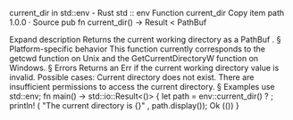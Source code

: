 current_dir in std::env - Rust
std
::
env
Function
current_dir
Copy item path
1.0.0
·
Source
pub fn current_dir() ->
Result
<
PathBuf
>
Expand description
Returns the current working directory as a
PathBuf
.
§
Platform-specific behavior
This function
currently
corresponds to the
getcwd
function on Unix
and the
GetCurrentDirectoryW
function on Windows.
§
Errors
Returns an
Err
if the current working directory value is invalid.
Possible cases:
Current directory does not exist.
There are insufficient permissions to access the current directory.
§
Examples
use
std::env;
fn
main() -> std::io::Result<()> {
let
path = env::current_dir()
?
;
println!
(
"The current directory is {}"
, path.display());
Ok
(())
}